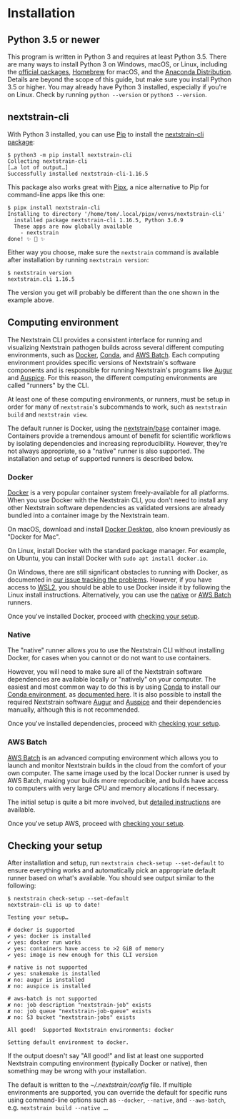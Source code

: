 # Installation

## Python 3.5 or newer

This program is written in Python 3 and requires at least Python 3.5.  There are
many ways to install Python 3 on Windows, macOS, or Linux, including the
[official packages][], [Homebrew][] for macOS, and the [Anaconda
Distribution][].  Details are beyond the scope of this guide, but make sure you
install Python 3.5 or higher.  You may already have Python 3 installed,
especially if you're on Linux.  Check by running `python --version` or `python3
--version`.

[official packages]: https://www.python.org/downloads/
[Homebrew]: https://brew.sh
[Anaconda distribution]: https://www.anaconda.com/distribution/

## nextstrain-cli

With Python 3 installed, you can use [Pip](https://pip.pypa.io) to install the
[nextstrain-cli package](https://pypi.org/project/nextstrain-cli):

    $ python3 -m pip install nextstrain-cli
    Collecting nextstrain-cli
    […a lot of output…]
    Successfully installed nextstrain-cli-1.16.5

This package also works great with [Pipx](https://pipxproject.github.io/pipx/),
a nice alternative to Pip for command-line apps like this one:

    $ pipx install nextstrain-cli
    Installing to directory '/home/tom/.local/pipx/venvs/nextstrain-cli'
      installed package nextstrain-cli 1.16.5, Python 3.6.9
      These apps are now globally available
        - nextstrain
    done! ✨ 🌟 ✨

Either way you choose, make sure the `nextstrain` command is available after
installation by running `nextstrain version`:

    $ nextstrain version
    nextstrain.cli 1.16.5

The version you get will probably be different than the one shown in the
example above.

## Computing environment

The Nextstrain CLI provides a consistent interface for running and visualizing
Nextstrain pathogen builds across several different computing environments,
such as [Docker][], [Conda][], and [AWS Batch][].  Each computing environment
provides specific versions of Nextstrain's software components and is
responsible for running Nextstrain's programs like [Augur][] and [Auspice][].
For this reason, the different computing environments are called "runners" by
the CLI.

At least one of these computing environments, or runners, must be setup in
order for many of `nextstrain`'s subcommands to work, such as `nextstrain
build` and `nextstrain view`.

The default runner is Docker, using the [nextstrain/base][] container image.
Containers provide a tremendous amount of benefit for scientific workflows by
isolating dependencies and increasing reproducibility.  However, they're not
always appropriate, so a "native" runner is also supported.  The installation
and setup of supported runners is described below.

[nextstrain/base]: https://github.com/nextstrain/docker-base

### Docker

[Docker][] is a very popular container system freely-available for all
platforms.  When you use Docker with the Nextstrain CLI, you don't need to
install any other Nextstrain software dependencies as validated versions are
already bundled into a container image by the Nextstrain team.

On macOS, download and install [Docker Desktop][], also known previously as
"Docker for Mac".

On Linux, install Docker with the standard package manager.  For example, on
Ubuntu, you can install Docker with `sudo apt install docker.io`.

On Windows, there are still significant obstacles to running with Docker, as
documented in [our issue tracking the problems][windows issue].  However, if
you have access to [WSL2][], you should be able to use Docker inside it by
following the Linux install instructions.  Alternatively, you can use the
[native](#native) or [AWS Batch](#aws-batch) runners.

Once you've installed Docker, proceed with [checking your
setup](#checking-your-setup).

[Docker Desktop]: https://www.docker.com/products/docker-desktop
[windows issue]: https://github.com/nextstrain/cli/issues/31
[WSL2]: https://docs.microsoft.com/en-us/windows/wsl/wsl2-index

### Native

The "native" runner allows you to use the Nextstrain CLI without installing
Docker, for cases when you cannot or do not want to use containers.

However, you will need to make sure all of the Nextstrain software dependencies
are available locally or "natively" on your computer.  The easiest and most
common way to do this is by using [Conda][] to install our [Conda
environment](https://github.com/nextstrain/conda#readme), as [documented
here](https://nextstrain.org/docs/getting-started/local-installation).  It is
also possible to install the required Nextstrain software [Augur][] and
[Auspice][] and their dependencies manually, although this is not recommended.

Once you've installed dependencies, proceed with [checking your
setup](#checking-your-setup).

### AWS Batch

[AWS Batch][] is an advanced computing environment which allows you to launch
and monitor Nextstrain builds in the cloud from the comfort of your own
computer.  The same image used by the local Docker runner is used by AWS Batch,
making your builds more reproducible, and builds have access to computers with
very large CPU and memory allocations if necessary.

The initial setup is quite a bit more involved, but [detailed
instructions](aws-batch) are available.

Once you've setup AWS, proceed with [checking your
setup](#checking-your-setup).

## Checking your setup

After installation and setup, run `nextstrain check-setup --set-default` to
ensure everything works and automatically pick an appropriate default runner
based on what's available.  You should see output similar to the following:

    $ nextstrain check-setup --set-default
    nextstrain-cli is up to date!

    Testing your setup…

    # docker is supported
    ✔ yes: docker is installed
    ✔ yes: docker run works
    ✔ yes: containers have access to >2 GiB of memory
    ✔ yes: image is new enough for this CLI version

    # native is not supported
    ✔ yes: snakemake is installed
    ✘ no: augur is installed
    ✘ no: auspice is installed

    # aws-batch is not supported
    ✘ no: job description "nextstrain-job" exists
    ✘ no: job queue "nextstrain-job-queue" exists
    ✘ no: S3 bucket "nextstrain-jobs" exists

    All good!  Supported Nextstrain environments: docker

    Setting default environment to docker.

If the output doesn't say "All good!" and list at least one supported
Nextstrain computing environment (typically Docker or native), then something
may be wrong with your installation.

The default is written to the _~/.nextstrain/config_ file.  If multiple
environments are supported, you can override the default for specific runs
using command-line options such as `--docker`, `--native`, and `--aws-batch`,
e.g. `nextstrain build --native …`.


[Augur]: https://github.com/nextstrain/augur
[Auspice]: https://github.com/nextstrain/auspice
[AWS Batch]: https://aws.amazon.com/batch/
[Docker]: https://docker.com
[Conda]: https://docs.conda.io/en/latest/miniconda.html
